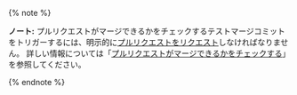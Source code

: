 {% note %}

**ノート:** プルリクエストがマージできるかをチェックするテストマージコミットをトリガーするには、明示的に[プルリクエストをリクエスト](/v3/pulls/#get-a-pull-request)しなければなりません。 詳しい情報については「[プルリクエストがマージできるかをチェックする](/v3/git/#checking-mergeability-of-pull-requests)」を参照してください。

{% endnote %}
